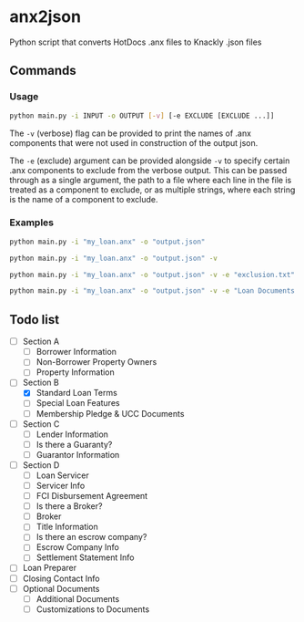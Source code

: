 # anx2json
Python script that converts HotDocs .anx files to Knackly .json files

## Commands

### Usage

```bash
python main.py -i INPUT -o OUTPUT [-v] [-e EXCLUDE [EXCLUDE ...]]
```

The `-v` (verbose) flag can be provided to print the names of .anx components that were not used in construction of the output json.

The `-e` (exclude) argument can be provided alongside `-v` to specify certain .anx components to exclude from the verbose output. This can be passed through as a single argument, the path to a file where each line in the file is treated as a component to exclude, or as multiple strings, where each string is the name of a component to exclude.

### Examples

```bash
python main.py -i "my_loan.anx" -o "output.json"

python main.py -i "my_loan.anx" -o "output.json" -v

python main.py -i "my_loan.anx" -o "output.json" -v -e "exclusion.txt"

python main.py -i "my_loan.anx" -o "output.json" -v -e "Loan Documents MC" "ClientName" "(ANSWER FILE HISTORY)" 
```
## Todo list

- [ ] Section A
  - [ ] Borrower Information
  - [ ] Non-Borrower Property Owners
  - [ ] Property Information
- [ ] Section B
  - [x] Standard Loan Terms
  - [ ] Special Loan Features
  - [ ] Membership Pledge & UCC Documents
- [ ] Section C
  - [ ] Lender Information
  - [ ] Is there a Guaranty?
  - [ ] Guarantor Information
- [ ] Section D
  - [ ] Loan Servicer
  - [ ] Servicer Info
  - [ ] FCI Disbursement Agreement
  - [ ] Is there a Broker?
  - [ ] Broker
  - [ ] Title Information
  - [ ] Is there an escrow company?
  - [ ] Escrow Company Info
  - [ ] Settlement Statement Info
- [ ] Loan Preparer
- [ ] Closing Contact Info
- [ ] Optional Documents
  - [ ] Additional Documents
  - [ ] Customizations to Documents